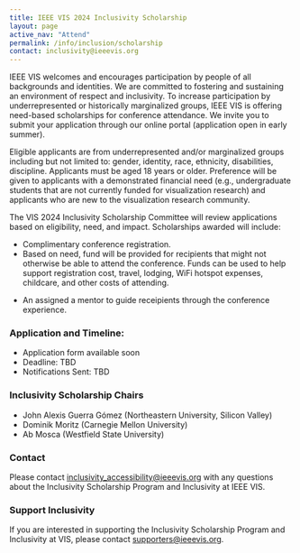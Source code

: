 ```yaml
---
title: IEEE VIS 2024 Inclusivity Scholarship
layout: page
active_nav: "Attend"
permalink: /info/inclusion/scholarship
contact: inclusivity@ieeevis.org
---
```


IEEE VIS welcomes and encourages participation by people of all backgrounds and identities.  We are committed to fostering and sustaining an environment of respect and inclusivity. To increase participation by underrepresented or historically marginalized groups, IEEE VIS is offering need-based scholarships for conference attendance. We invite you to submit your application through our online portal (application open in early summer).

Eligible applicants are from underrepresented and/or marginalized groups including but not limited to: gender, identity, race, ethnicity, disabilities, discipline. Applicants must be aged 18 years or older. Preference will be given to applicants with a demonstrated financial need (e.g., undergraduate students that are not currently funded for visualization research) and applicants who are new to the visualization research community. 

The VIS 2024 Inclusivity Scholarship Committee will review applications based on eligibility, need, and impact. Scholarships awarded will include:

* Complimentary conference registration.
* Based on need, fund will be provided for recipients that might not otherwise be able to attend the conference. Funds can be used to help support registration cost, travel, lodging, WiFi hotspot expenses, childcare, and other costs of attending. 
<!-- Recipients will need to keep original expense receipts and evidence of payment up to the subscribed limits for reimbursement once the conference is over. -->
* An assigned a mentor to guide receipients through the conference experience. 

### Application and Timeline:

<!-- 
* [Application form](https://docs.google.com/forms/d/1b4XYh-VfOCzomTRAgJmFj7PlXfs3a9iBhRpdsbpF6g4/viewform?edit_requested=true) 
* Deadline: August 14, 2023
* Notifications Sent: September 1, 2023
-->

* Application form available soon
* Deadline: TBD
* Notifications Sent: TBD

### Inclusivity Scholarship Chairs

* John Alexis Guerra Gómez (Northeastern University, Silicon Valley)
* Dominik Moritz (Carnegie Mellon University)
* Ab Mosca (Westfield State University)

### Contact

Please contact [inclusivity_accessibility@ieeevis.org](mailto:inclusivity_accessibility@ieeevis.org) with any questions about the Inclusivity Scholarship Program and Inclusivity at IEEE VIS.
 
### Support Inclusivity 

If you are interested in supporting the Inclusivity Scholarship Program and Inclusivity at VIS, please contact [supporters@ieeevis.org](mailto:supporters@ieeevis.org).
 
  
